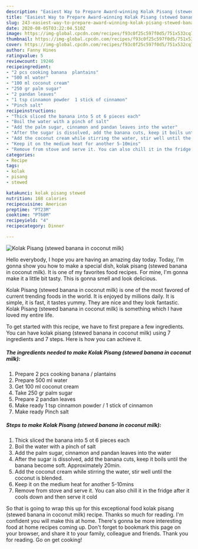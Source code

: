 ```yaml
---
description: "Easiest Way to Prepare Award-winning Kolak Pisang (stewed banana in coconut milk)"
title: "Easiest Way to Prepare Award-winning Kolak Pisang (stewed banana in coconut milk)"
slug: 243-easiest-way-to-prepare-award-winning-kolak-pisang-stewed-banana-in-coconut-milk
date: 2020-08-05T03:22:04.510Z
image: https://img-global.cpcdn.com/recipes/f93c0f25c597f0d5/751x532cq70/kolak-pisang-stewed-banana-in-coconut-milk-recipe-main-photo.jpg
thumbnail: https://img-global.cpcdn.com/recipes/f93c0f25c597f0d5/751x532cq70/kolak-pisang-stewed-banana-in-coconut-milk-recipe-main-photo.jpg
cover: https://img-global.cpcdn.com/recipes/f93c0f25c597f0d5/751x532cq70/kolak-pisang-stewed-banana-in-coconut-milk-recipe-main-photo.jpg
author: Fanny Hines
ratingvalue: 5
reviewcount: 19246
recipeingredient:
- "2 pcs cooking banana  plantains"
- "500 ml water"
- "100 ml coconut cream"
- "250 gr palm sugar"
- "2 pandan leaves"
- "1 tsp cinnamon powder  1 stick of cinnamon"
- "Pinch salt"
recipeinstructions:
- "Thick sliced the banana into 5 ot 6 pieces each"
- "Boil the water with a pinch of salt"
- "Add the palm sugar, cinnamon and pandan leaves into the water"
- "After the sugar is dissolved, add the banana cuts, keep it boils until the banana become soft. Approximately 20min."
- "Add the coconut cream while stirring the water, stir well until the coconut is blended."
- "Keep it on the medium heat for another 5-10mins"
- "Remove from stove and serve it. You can also chill it in the fridge after it cools down and then serve it cold"
categories:
- Recipe
tags:
- kolak
- pisang
- stewed

katakunci: kolak pisang stewed 
nutrition: 168 calories
recipecuisine: American
preptime: "PT23M"
cooktime: "PT60M"
recipeyield: "4"
recipecategory: Dinner

---
```



![Kolak Pisang (stewed banana in coconut milk)](https://img-global.cpcdn.com/recipes/f93c0f25c597f0d5/751x532cq70/kolak-pisang-stewed-banana-in-coconut-milk-recipe-main-photo.jpg)

Hello everybody, I hope you are having an amazing day today. Today, I'm gonna show you how to make a special dish, kolak pisang (stewed banana in coconut milk). It is one of my favorites food recipes. For mine, I'm gonna make it a little bit tasty. This is gonna smell and look delicious.



Kolak Pisang (stewed banana in coconut milk) is one of the most favored of current trending foods in the world. It is enjoyed by millions daily. It is simple, it is fast, it tastes yummy. They are nice and they look fantastic. Kolak Pisang (stewed banana in coconut milk) is something which I have loved my entire life.


To get started with this recipe, we have to first prepare a few ingredients. You can have kolak pisang (stewed banana in coconut milk) using 7 ingredients and 7 steps. Here is how you can achieve it.

<!--inarticleads1-->

##### The ingredients needed to make Kolak Pisang (stewed banana in coconut milk):

1. Prepare 2 pcs cooking banana / plantains
1. Prepare 500 ml water
1. Get 100 ml coconut cream
1. Take 250 gr palm sugar
1. Prepare 2 pandan leaves
1. Make ready 1 tsp cinnamon powder / 1 stick of cinnamon
1. Make ready Pinch salt




<!--inarticleads2-->

##### Steps to make Kolak Pisang (stewed banana in coconut milk):

1. Thick sliced the banana into 5 ot 6 pieces each
1. Boil the water with a pinch of salt
1. Add the palm sugar, cinnamon and pandan leaves into the water
1. After the sugar is dissolved, add the banana cuts, keep it boils until the banana become soft. Approximately 20min.
1. Add the coconut cream while stirring the water, stir well until the coconut is blended.
1. Keep it on the medium heat for another 5-10mins
1. Remove from stove and serve it. You can also chill it in the fridge after it cools down and then serve it cold




So that is going to wrap this up for this exceptional food kolak pisang (stewed banana in coconut milk) recipe. Thanks so much for reading. I'm confident you will make this at home. There's gonna be more interesting food at home recipes coming up. Don't forget to bookmark this page on your browser, and share it to your family, colleague and friends. Thank you for reading. Go on get cooking!
